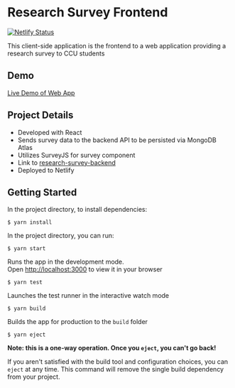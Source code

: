 # Research Survey Frontend
[![Netlify Status](https://api.netlify.com/api/v1/badges/e5432a91-0970-4c1c-a9a2-4e3b4f51aa0f/deploy-status)](https://app.netlify.com/sites/ccu-research-survey/deploys)

This client-side application is the frontend to a web application providing a research survey to CCU students

## Demo

[Live Demo of Web App](https://ccu-research-survey.netlify.app/)

## Project Details

- Developed with React
- Sends survey data to the backend API to be persisted via MongoDB Atlas
- Utilizes SurveyJS for survey component
- Link to [research-survey-backend](https://github.com/c-grigsby/research-survey-backend)
- Deployed to Netlify



## Getting Started

In the project directory, to install dependencies:
```
$ yarn install
```

In the project directory, you can run:
```
$ yarn start
```
Runs the app in the development mode.\
Open [http://localhost:3000](http://localhost:3000) to view it in your browser

```
$ yarn test
```
Launches the test runner in the interactive watch mode

```
$ yarn build
```
Builds the app for production to the `build` folder

```
$ yarn eject
```
**Note: this is a one-way operation. Once you `eject`, you can't go back!**

If you aren't satisfied with the build tool and configuration choices, you can `eject` at any time. This command will remove the single build dependency from your project.


